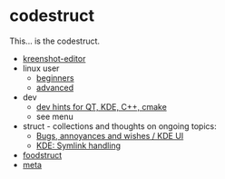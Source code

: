 codestruct
==========

This... is the codestruct.

  * [kreenshot-editor](kreenshot-editor/index.htm)
  * linux user
    * [beginners](linux-user/linux-beginners-notes.md)
    * [advanced](linux-user/linux-advanced-notes.md)
  * dev
    * [dev hints for QT, KDE, C++, cmake](dev/dev-hints.md)
    * see menu
  * struct - collections and thoughts on ongoing topics:
    * [Bugs, annoyances and wishes / KDE UI](struct/struct-main.md)
    * [KDE: Symlink handling](struct/symlink-handling.md)
  * [foodstruct](foodstruct/foodstruct.md)
  * [meta](meta.md)
